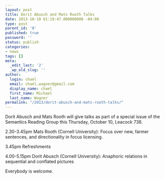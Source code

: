 ```yaml
---
layout: post
title: Dorit Abusch and Mats Rooth Talks
date: 2013-10-10 01:19:47.000000000 -04:00
type: post
parent_id: '0'
published: true
password: ''
status: publish
categories:
- news
tags: []
meta:
  _edit_last: '2'
  _wp_old_slug: ''
author:
  login: chael
  email: chael.wagner@gmail.com
  display_name: chael
  first_name: Michael
  last_name: Wagner
permalink: "/2013/dorit-abusch-and-mats-rooth-talks/"
---
```

Dorit Abusch and Mats Rooth will give talks as part of a special issue of the Semantics Reading Group this Thursday, October 10, Leacock 738.

2.30-3.45pm Mats Rooth (Cornell University): Focus over new, farmer sentences, and directionality in focus licensing.

3.45pm Refreshments

4.00-5.15pm Dorit Abusch (Cornell University): Anaphoric relations in sequential and conflated pictures

Everybody is welcome.

